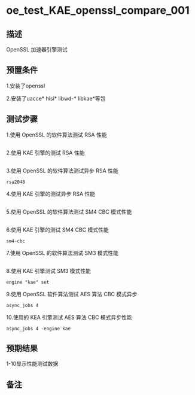# oe_test_KAE_openssl_compare_001

## 描述

OpenSSL 加速器引擎测试

## 预置条件

1.安装了openssl

2.安装了uacce* hisi* libwd-* libkae*等包

## 测试步骤

1.使用 OpenSSL 的软件算法测试 RSA 性能

```openssl speed -elapsed rsa2048
```

2.使用 KAE 引擎的测试 RSA 性能

```openssl speed -elapsed -engine kae rsa2048
```

3.使用 OpenSSL 的软件算法测试异步 RSA 性能

```openssl speed -elapsed -async_jobs 36
rsa2048
```

4.使用 KAE 引擎的测试异步 RSA 性能

```openssl speed -engine kae -elapsed -async_jobs 36 rsa2048
```

5.使用 OpenSSL 的软件算法测试 SM4 CBC 模式性能

```openssl speed -elapsed -evp sm4-cbc
```

6.使用 KAE 引擎的测试 SM4 CBC 模式性能

```openssl speed -elapsed -engine kae -evp
sm4-cbc
```

7.使用 OpenSSL 的软件算法测试 SM3 模式性能

```openssl speed -elapsed -evp sm3
```

8.使用 KAE 引擎测试 SM3 模式性能

```openssl speed -elapsed -engine kae -evp sm3
engine "kae" set
```

9.使用 OpenSSL 软件算法测试 AES 算法 CBC 模式异步

```openssl speed -elapsed -evp aes-128-cbc -
async_jobs 4
```

10.使用的 KEA 引擎测试 AES 算法 CBC 模式异步性能

```openssl speed -elapsed -evp aes-128-cbc -
async_jobs 4 -engine kae
```

## 预期结果

1-10显示性能测试数据

## 备注